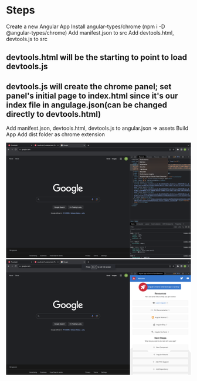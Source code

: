 # Steps

Create a new Angular App
Install angular-types/chrome (npm i -D @angular-types/chrome)
Add manifest.json to src
Add devtools.html, devtools.js to src
## devtools.html will be the starting to point to load devtools.js
## devtools.js will create the chrome panel; set panel's initial page to index.html since it's our index file in angulage.json(can be changed directly to devtools.html)
Add manifest.json, devtools.html, devtools.js to angular.json => assets
Build App
Add dist folder as chrome extension

![Alt text](<docs/Screenshot 2023-08-11 at 1.10.39 PM.png>)
![Alt text](<docs/Screenshot 2023-08-11 at 1.14.10 PM.png>)
